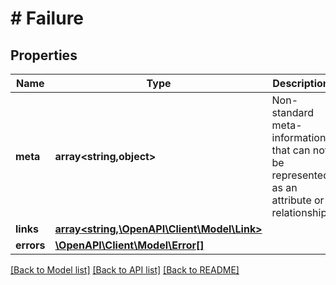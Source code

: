 # # Failure

## Properties

Name | Type | Description | Notes
------------ | ------------- | ------------- | -------------
**meta** | **array<string,object>** | Non-standard meta-information that can not be represented as an attribute or relationship. | [optional]
**links** | [**array<string,\OpenAPI\Client\Model\Link>**](Link.md) |  | [optional]
**errors** | [**\OpenAPI\Client\Model\Error[]**](Error.md) |  |

[[Back to Model list]](../../README.md#models) [[Back to API list]](../../README.md#endpoints) [[Back to README]](../../README.md)
